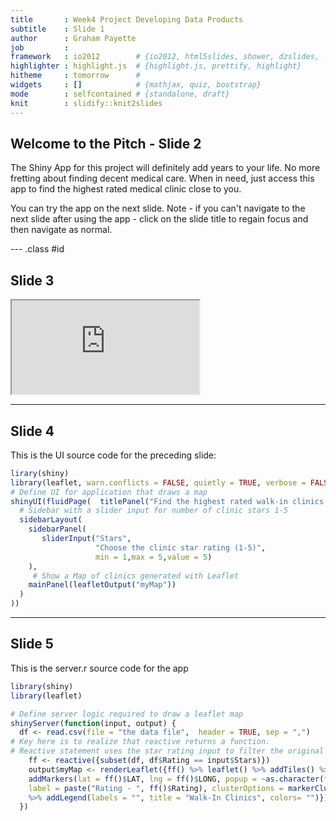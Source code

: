 ```yaml
---
title       : Week4 Project Developing Data Products
subtitle    : Slide 1
author      : Graham Payette
job         : 
framework   : io2012        # {io2012, html5slides, shower, dzslides, ...}
highlighter : highlight.js  # {highlight.js, prettify, highlight}
hitheme     : tomorrow      # 
widgets     : []            # {mathjax, quiz, bootstrap}
mode        : selfcontained # {standalone, draft}
knit        : slidify::knit2slides
---
```


## Welcome to the Pitch - Slide 2

The Shiny App for this project will definitely add years to your life.  No more fretting about finding decent medical care.  When in need, just access this app to find the highest rated medical clinic close to you. 

You can try the app on the next slide. Note - if you can't navigate to the next slide after using the app - click on the slide title to regain focus and then navigate as normal.

--- .class #id 

## Slide 3

<iframe src="https://gpayette.shinyapps.io/Week4/"></iframe>

---

## Slide 4
This is the UI source code for the preceding slide:
```r
lirary(shiny)
library(leaflet, warn.conflicts = FALSE, quietly = TRUE, verbose = FALSE)
# Define UI for application that draws a map
shinyUI(fluidPage(  titlePanel("Find the highest rated walk-in clinics close to you"),
  # Sidebar with a slider input for number of clinic stars 1-5  
  sidebarLayout(
    sidebarPanel(
       sliderInput("Stars",
                   "Choose the clinic star rating (1-5)",
                   min = 1,max = 5,value = 5)
    ),
     # Show a Map of clinics generated with Leaflet
    mainPanel(leafletOutput("myMap"))
  )
))
```

---

## Slide 5
This is the server.r source code for the app
```r
library(shiny)
library(leaflet)

# Define server logic required to draw a leaflet map
shinyServer(function(input, output) {
  df <- read.csv(file = "the data file",  header = TRUE, sep = ",")
# Key here is to realize that reactive returns a function. 
# Reactive statement uses the star rating input to filter the original data file.
    ff <- reactive({subset(df, df$Rating == input$Stars)})
    output$myMap <- renderLeaflet({ff() %>% leaflet() %>% addTiles() %>%
    addMarkers(lat = ff()$LAT, lng = ff()$LONG, popup = ~as.character(ff()$ADDR),
    label = paste("Rating - ", ff()$Rating), clusterOptions = markerClusterOptions()) 
    %>% addLegend(labels = "", title = "Walk-In Clinics", colors= "")})
  })

```









